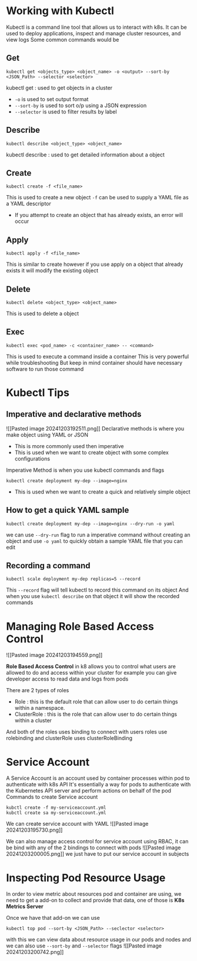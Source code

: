 # Working with Kubectl

Kubectl is a command line tool that allows us to interact with k8s.
It can be used to deploy applications, inspect and manage cluster resources, and view logs
Some common commands would be
## Get 
```
kubectl get <objects_type> <object_name> -o <output> --sort-by <JSON_Path> --selector <selector> 
```
kubectl get : used to get objects in a cluster
- `-o` is used to set output format
- `--sort-by` is used to sort o/p using a JSON expression
- `--selector` is used to filter results by label
## Describe
```
kubectl describe <object_type> <object_name>
```
kubectl describe : used to get detailed information about a object 
## Create
```
kubectl create -f <file_name>
```
This is used to create a new object
`-f` can be used to supply a YAML file as a YAML descriptor

- If you attempt to create an object that has already exists, an error will occur
## Apply
```
kubectl apply -f <file_name>
```
This is similar to create however if you use apply on a object that already exists it will modify the existing object
## Delete
```
kubectl delete <object_type> <object_name>
```
This is used to delete a object
## Exec
```
kubectl exec <pod_name> -c <container_name> -- <command>
```
This is used to execute a command inside a container
This is very powerful while troubleshooting
But keep in mind container should have necessary software to run those command 

# Kubectl Tips 
## Imperative and declarative methods

![[Pasted image 20241203192511.png]]
Declarative methods is where you make object using YAML or JSON
- This is more commonly used then imperative
- This is used when we want to create object with some complex configurations

Imperative Method is when you use kubectl commands and flags
```
kubectl create deployment my-dep --image=nginx
```
- This is used when we want to create a quick and relatively simple object
## How to get a quick YAML sample

```
kubectl create deployment my-dep --image=nginx --dry-run -o yaml
```
we can use `--dry-run` flag to run a imperative command without creating an object and use `-o yaml` to quickly obtain a sample YAML file that you can edit 

## Recording a command

```
kubectl scale deployment my-dep replicas=5 --record
```
This `--record` flag will tell kubectl to record this command on its object
And when you use `kubectl describe` on that object it will show the recorded commands
# Managing Role Based Access Control

![[Pasted image 20241203194559.png]]

**Role Based Access Control** in k8 allows you to control what users are allowed to do and access within your cluster
for example you can give developer access to read data and logs from pods 

There are 2 types of roles
- Role : this is the default role that can allow user to do certain things within a namespace.
- ClusterRole : this is the role that can allow user to do certain things within a cluster

And both of the roles uses binding to connect with users roles use rolebinding and clusterRole uses clusterRoleBinding 

# Service Account

A Service Account is an account used by container processes within pod to authenticate with k8s API
It's essentially a way for pods to authenticate with the Kubernetes API server and perform actions on behalf of the pod
Commands to create Service account
```
kubctl create -f my-serviceaccount.yml
kubctl create sa my-serviceaccount.yml 
```

We can create service account with YAML
![[Pasted image 20241203195730.png]]
 
We can also manage access control for service account using RBAC,
it can be bind with any of the 2 bindings to connect with pods
![[Pasted image 20241203200005.png]]
we just have to put our service account in subjects

#  Inspecting Pod Resource Usage

In order to view metric about resources pod and container are using, we need to get a add-on to collect and provide that data, one of those is **K8s Metrics Server**

Once we have that add-on we can use
```
kubectl top pod --sort-by <JSON_Path> --seclector <selector>
```
with this we can view data about resource usage in our pods and nodes and we can also use `--sort-by` and `--selector` flags
![[Pasted image 20241203200742.png]]
